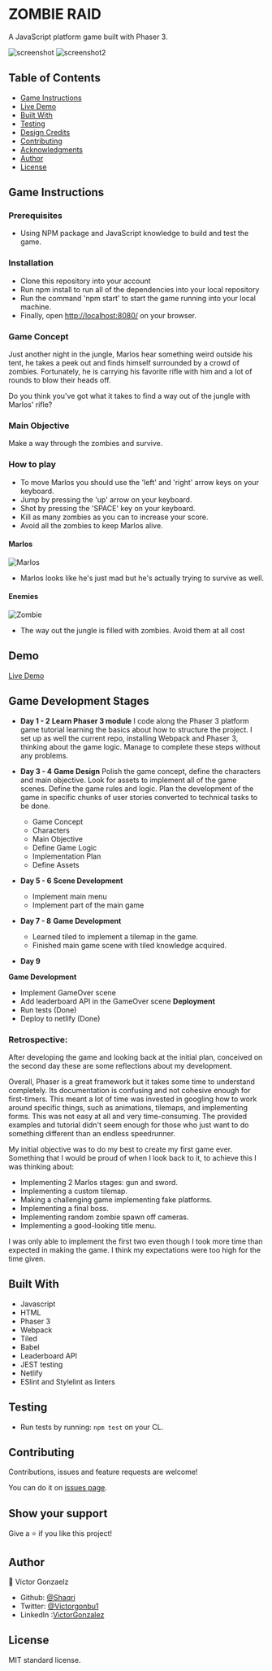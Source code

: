 # ZOMBIE RAID
A JavaScript platform game built with Phaser 3.

![screenshot](./dist/assets/Screenshots/Screenshot_1.png)
![screenshot2](./dist/assets/Screenshots/Screenshot_2.png)


## Table of Contents

* [Game Instructions](#game-instructions)
* [Live Demo](#demo)
* [Built With](#built-with)
* [Testing](#testing)
* [Design Credits](#design-credits)
* [Contributing](#contributing)
* [Acknowledgments](#acknowledgments)
* [Author](#author)
* [License](#license)

## Game Instructions

### Prerequisites

- Using NPM package and JavaScript knowledge to build and test the game.

### Installation

- Clone this repository into your account
- Run npm install to run all of the dependencies into your local repository
- Run the command 'npm start' to start the game running into your local machine.
- Finally, open [http://localhost:8080/](http://localhost:8080/) on your browser.

### Game Concept

Just another night in the jungle, Marlos hear something weird outside his tent, he takes a peek out and finds himself surrounded by a crowd of zombies. Fortunately, he is carrying his favorite rifle with him and a lot of rounds to blow their heads off. 

Do you think you've got what it takes to find a way out of the jungle with Marlos' rifle?

### Main Objective

Make a way through the zombies and survive.

### How to play

- To move Marlos you should use the 'left' and 'right' arrow keys on your keyboard.
- Jump by pressing the 'up' arrow on your keyboard.
- Shot by pressing the 'SPACE' key on your keyboard.
- Kill as many zombies as you can to increase your score.
- Avoid all the zombies to keep Marlos alive.

#### Marlos

![Marlos](./dist/assets/Soldier-Guy-PNG/_Mode-Gun/01-Idle/E_E_Gun__Idle_000.png)

- Marlos looks like he's just mad but he's actually trying to survive as well.

#### Enemies

![Zombie](./dist/assets/Zombie/Zombie1/animation/Idle1.png)

- The way out the jungle is filled with zombies. Avoid them at all cost

## Demo

[Live Demo](https://zombieraid.netlify.app)

## Game Development Stages

- **Day 1 - 2**
**Learn Phaser 3 module**
 I code along the Phaser 3 platform game tutorial learning the basics about how to structure the project. I set up as well the current repo, installing Webpack and Phaser 3, thinking about the game logic. Manage to complete these steps without any problems.

- **Day 3 - 4**
**Game Design**
 Polish the game concept, define the characters and main objective. Look for assets to implement all of the game scenes. Define the game rules and logic. Plan the development of the game in specific chunks of user stories converted to technical tasks to be done. 
  - Game Concept 
  - Characters 
  - Main Objective 
  - Define Game Logic 
  - Implementation Plan 
  - Define Assets 

- **Day 5 - 6**
**Scene Development**
  - Implement main menu 
  - Implement part of the main game

- **Day 7 - 8**
**Game Development**
  - Learned tiled to implement a tilemap in the game.
  - Finished main game scene with tiled knowledge acquired.

- **Day 9**

**Game Development**
  - Implement GameOver scene
  - Add leaderboard API in the GameOver scene
**Deployment**
  - Run tests (Done)
  - Deploy to netlify (Done)

### Retrospective:

After developing the game and looking back at the initial plan, conceived on the second day these are some reflections about my development.


Overall, Phaser is a great framework but it takes some time to understand completely. Its documentation is confusing and not cohesive enough for first-timers. This meant a lot of time was invested in googling how to work around specific things, such as animations, tilemaps, and implementing forms. This was not easy at all and very time-consuming. The provided examples and tutorial didn't seem enough for those who just want to do something different than an endless speedrunner. 

My initial objective was to do my best to create my first game ever. Something that I would be proud of when I look back to it, to achieve this I was thinking about: 

- Implementing 2 Marlos stages: gun and sword.
- Implementing a custom tilemap.
- Making a challenging game implementing fake platforms.
- Implementing a final boss.
- Implementing random zombie spawn off cameras.
- Implementing a good-looking title menu.

I was only able to implement the first two even though I took more time than expected in making the game. I think my expectations were too high for the time given. 


## Built With
- Javascript
- HTML
- Phaser 3
- Webpack
- Tiled
- Babel
- Leaderboard API
- JEST testing
- Netlify
- ESlint and Stylelint as linters

## Testing

- Run tests by running: `npm test` on your CL.


## Contributing

Contributions, issues and feature requests are welcome!

You can do it on [issues page](issues/).

## Show your support

Give a ⭐️ if you like this project!

## Author

👤 Victor Gonzaelz
- Github: [@Shaqri](https://github.com/shaqri)
- Twitter: [@Victorgonbu1](https://twitter.com/victorgonbu1)
- LinkedIn :[VictorGonzalez](https://www.linkedin.com/in/victor-manuel-gonzalez-buitrago/)

## License

MIT standard license.

